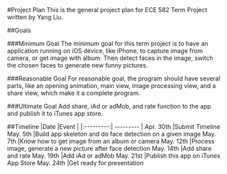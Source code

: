 #Project Plan
This is the general project plan for ECE 582 Term Project written by Yang Liu.

##Goals

###Minimum Goal
The minimum goal for this term project is to have an application running on iOS device, like iPhone, to capture image from camera, or get image with album. Then detect faces in the image, switch the chosen faces to generate new funny pictures. 

###Reasonable Goal
For reasonable goal, the program should have several parts, like an opening animation, main view, image processing view, and a share view, which make it a complete program.

###Ultimate Goal
Add share, iAd or adMob, and rate function to the app and publish it to iTunes app store.

##Timeline
|Date		|Event		|
|:---------:| --------- |
Apr. 30th	|Submit Timeline
May. 5th	|Build app skeleton and do face detection on a given image
May. 7th	|Know how to get image from an album or camera
May. 12th	|Process image, generate a new picture after face detection
May. 14th	|Add share and rate
May. 19th	|Add iAd or adMob
May. 21st	|Publish this app on iTunes App Store
May. 24th	|Get ready for presentation
